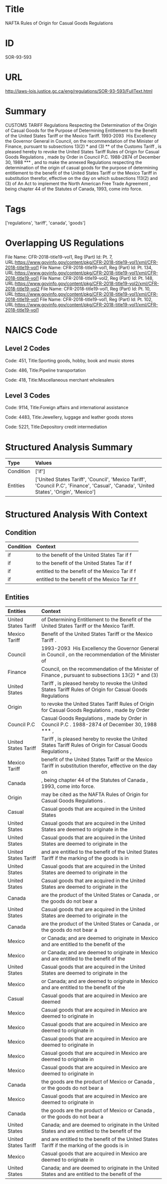 # Title
NAFTA Rules of Origin for Casual Goods Regulations


# ID
SOR-93-593

# URL
http://laws-lois.justice.gc.ca/eng/regulations/SOR-93-593/FullText.html


# Summary
CUSTOMS TARIFF Regulations Respecting the Determination of the Origin of Casual Goods for the Purpose of Determining Entitlement to the Benefit of the United States Tariff or the Mexico Tariff.
1993-2093  His Excellency the Governor General in Council, on the recommendation of the Minister of Finance, pursuant to subsections 13(2) *  and (3) **  of the  Customs Tariff , is pleased hereby to revoke the  United States Tariff Rules of Origin for Casual Goods Regulations , made by Order in Council P.C. 1988-2874 of December 30, 1988 *** , and to make the annexed  Regulations respecting the determination of the origin of casual goods for the purpose of determining entitlement to the benefit of the United States Tariff or the Mexico Tariff  in substitution therefor, effective on the day on which subsections 113(2) and (3) of  An Act to implement the North American Free Trade Agreement , being chapter 44 of the Statutes of Canada, 1993, come into force.


# Tags
['regulations', 'tariff', 'canada', 'goods']


# Overlapping US Regulations
File Name: CFR-2018-title19-vol1, Reg (Part) Id: Pt. 7, URL:https://www.govinfo.gov/content/pkg/CFR-2018-title19-vol1/xml/CFR-2018-title19-vol1
File Name: CFR-2018-title19-vol1, Reg (Part) Id: Pt. 134, URL:https://www.govinfo.gov/content/pkg/CFR-2018-title19-vol1/xml/CFR-2018-title19-vol1
File Name: CFR-2018-title19-vol2, Reg (Part) Id: Pt. 148, URL:https://www.govinfo.gov/content/pkg/CFR-2018-title19-vol2/xml/CFR-2018-title19-vol2
File Name: CFR-2018-title19-vol1, Reg (Part) Id: Pt. 10, URL:https://www.govinfo.gov/content/pkg/CFR-2018-title19-vol1/xml/CFR-2018-title19-vol1
File Name: CFR-2018-title19-vol1, Reg (Part) Id: Pt. 102, URL:https://www.govinfo.gov/content/pkg/CFR-2018-title19-vol1/xml/CFR-2018-title19-vol1



# NAICS Code
## Level 2 Codes
Code: 451, Title:Sporting goods, hobby, book and music stores

Code: 486, Title:Pipeline transportation

Code: 418, Title:Miscellaneous merchant wholesalers




## Level 3 Codes
Code: 9114, Title:Foreign affairs and international assistance

Code: 4483, Title:Jewellery, luggage and leather goods stores

Code: 5221, Title:Depository credit intermediation







# Structured Analysis Summary
| Type      | Values                                                                                                                                  |
|:----------|:----------------------------------------------------------------------------------------------------------------------------------------|
| Condition | ['if']                                                                                                                                  |
| Entities  | ['United States Tariff', 'Council', 'Mexico Tariff', 'Council P.C', 'Finance', 'Casual', 'Canada', 'United States', 'Origin', 'Mexico'] |


# Structured Analysis With Context
 


## Condition
| Condition   | Context                                        |
|:------------|:-----------------------------------------------|
| if          | to the benefit of the United States Tar if f   |
| if          | to the benefit of the United States Tar if f   |
| if          | entitled to the benefit of the Mexico Tar if f |
| if          | entitled to the benefit of the Mexico Tar if f |


## Entities
| Entities             | Context                                                                                                      |
|:---------------------|:-------------------------------------------------------------------------------------------------------------|
| United States Tariff | of Determining Entitlement to the Benefit of the United States Tariff  or the Mexico Tariff.                 |
| Mexico Tariff        | Benefit of the United States Tariff or the Mexico Tariff .                                                   |
| Council              | 1993-2093  His Excellency the Governor General in  Council , on the recommendation of the Minister of        |
| Finance              | Council, on the recommendation of the Minister of Finance , pursuant to subsections 13(2) * and (3)          |
| United States        | Tariff , is pleased hereby to revoke the United States Tariff Rules of Origin for Casual Goods Regulations   |
| Origin               | to revoke the United States Tariff Rules of Origin for Casual Goods Regulations , made by Order              |
| Council P.C          | Casual Goods Regulations , made by Order in Council P.C . 1988-2874 of December 30, 1988 *** ,               |
| United States Tariff | Tariff , is pleased hereby to revoke the United States Tariff Rules of Origin for Casual Goods Regulations , |
| Mexico Tariff        | benefit of the United States Tariff or the Mexico Tariff in substitution therefor, effective on the day on   |
| Canada               | , being chapter 44 of the Statutes of Canada , 1993, come into force.                                        |
| Origin               | may be cited as the NAFTA Rules of Origin  for Casual Goods Regulations .                                    |
| Casual               | Casual goods that are acquired in the United States                                                          |
| United States        | Casual goods that are acquired in the  United States  are deemed to originate in the                         |
| United States        | Casual goods that are acquired in the  United States  are deemed to originate in the                         |
| United States Tariff | and are entitled to the benefit of the United States Tariff if the marking of the goods is in                |
| United States        | Casual goods that are acquired in the  United States  are deemed to originate in the                         |
| United States        | Casual goods that are acquired in the  United States  are deemed to originate in the                         |
| Canada               | are the product of the United States or Canada , or the goods do not bear a                                  |
| United States        | Casual goods that are acquired in the  United States  are deemed to originate in the                         |
| Canada               | are the product of the United States or Canada , or the goods do not bear a                                  |
| Mexico               | or Canada; and are deemed to originate in Mexico  and are entitled to the benefit of the                     |
| Mexico               | or Canada; and are deemed to originate in Mexico  and are entitled to the benefit of the                     |
| United States        | Casual goods that are acquired in the  United States  are deemed to originate in the                         |
| Mexico               | or Canada; and are deemed to originate in Mexico  and are entitled to the benefit of the                     |
| Casual               | Casual goods that are acquired in Mexico are deemed                                                          |
| Mexico               | Casual goods that are acquired in  Mexico  are deemed to originate in                                        |
| Mexico               | Casual goods that are acquired in  Mexico  are deemed to originate in                                        |
| Mexico               | Casual goods that are acquired in  Mexico  are deemed to originate in                                        |
| Mexico               | Casual goods that are acquired in  Mexico  are deemed to originate in                                        |
| Mexico               | Casual goods that are acquired in  Mexico  are deemed to originate in                                        |
| Canada               | the goods are the product of Mexico or Canada , or the goods do not bear a                                   |
| Mexico               | Casual goods that are acquired in  Mexico  are deemed to originate in                                        |
| Canada               | the goods are the product of Mexico or Canada , or the goods do not bear a                                   |
| United States        | Canada; and are deemed to originate in the United States  and are entitled to the benefit of the             |
| United States Tariff | and are entitled to the benefit of the United States Tariff if the marking of the goods is in                |
| Mexico               | Casual goods that are acquired in  Mexico  are deemed to originate in                                        |
| United States        | Canada; and are deemed to originate in the United States  and are entitled to the benefit of the             |


